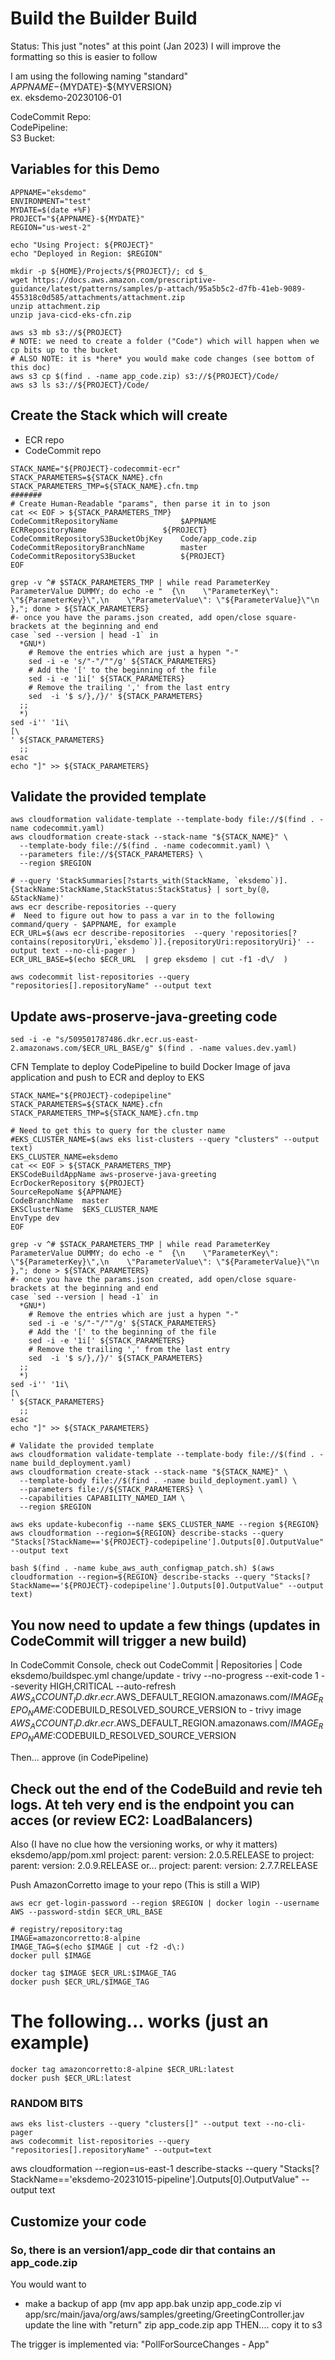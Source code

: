 # Build the Builder Build
Status:  This just "notes" at this point (Jan 2023)
          I will improve the formatting so this is easier to follow

I am using the following naming "standard"  
${APPNAME}-${MYDATE}-${MYVERSION}  
ex. eksdemo-20230106-01  

CodeCommit Repo:  
CodePipeline:  
S3 Bucket:  

## Variables for this Demo
```
APPNAME="eksdemo"  
ENVIRONMENT="test"
MYDATE=$(date +%F)
PROJECT="${APPNAME}-${MYDATE}"
REGION="us-west-2"

echo "Using Project: ${PROJECT}"
echo "Deployed in Region: $REGION"
```

```
mkdir -p ${HOME}/Projects/${PROJECT}/; cd $_
wget https://docs.aws.amazon.com/prescriptive-guidance/latest/patterns/samples/p-attach/95a5b5c2-d7fb-41eb-9089-455318c0d585/attachments/attachment.zip
unzip attachment.zip 
unzip java-cicd-eks-cfn.zip   

aws s3 mb s3://${PROJECT}
# NOTE: we need to create a folder ("Code") which will happen when we cp bits up to the bucket
# ALSO NOTE: it is *here* you would make code changes (see bottom of this doc)
aws s3 cp $(find . -name app_code.zip) s3://${PROJECT}/Code/   
aws s3 ls s3://${PROJECT}/Code/
```

## Create the Stack which will create 
  * ECR repo
 * CodeCommit repo
```
STACK_NAME="${PROJECT}-codecommit-ecr"
STACK_PARAMETERS=${STACK_NAME}.cfn
STACK_PARAMETERS_TMP=${STACK_NAME}.cfn.tmp
#######
# Create Human-Readable "params", then parse it in to json 
cat << EOF > ${STACK_PARAMETERS_TMP}
CodeCommitRepositoryName              $APPNAME	
ECRRepositoryName	              ${PROJECT}
CodeCommitRepositoryS3BucketObjKey    Code/app_code.zip
CodeCommitRepositoryBranchName	      master	
CodeCommitRepositoryS3Bucket	      ${PROJECT}
EOF

grep -v ^# $STACK_PARAMETERS_TMP | while read ParameterKey ParameterValue DUMMY; do echo -e "  {\n    \"ParameterKey\": \"${ParameterKey}\",\n    \"ParameterValue\": \"${ParameterValue}\"\n  },"; done > ${STACK_PARAMETERS}
#- once you have the params.json created, add open/close square-brackets at the beginning and end
case `sed --version | head -1` in
  *GNU*)
    # Remove the entries which are just a hypen "-"
    sed -i -e 's/"-"/""/g' ${STACK_PARAMETERS}
    # Add the '[' to the beginning of the file
    sed -i -e '1i[' ${STACK_PARAMETERS}
    # Remove the trailing ',' from the last entry
    sed  -i '$ s/},/}/' ${STACK_PARAMETERS}
  ;;
  *)
sed -i'' '1i\
[\
' ${STACK_PARAMETERS}
  ;;
esac
echo "]" >> ${STACK_PARAMETERS}
```

## Validate the provided template 
```
aws cloudformation validate-template --template-body file://$(find . -name codecommit.yaml)                       
aws cloudformation create-stack --stack-name "${STACK_NAME}" \
  --template-body file://$(find . -name codecommit.yaml) \
  --parameters file://${STACK_PARAMETERS} \
  --region $REGION

# --query 'StackSummaries[?starts_with(StackName, `eksdemo`)].{StackName:StackName,StackStatus:StackStatus} | sort_by(@, &StackName)'
aws ecr describe-repositories --query
#  Need to figure out how to pass a var in to the following command/query - $APPNAME, for example
ECR_URL=$(aws ecr describe-repositories  --query 'repositories[?contains(repositoryUri,`eksdemo`)].{repositoryUri:repositoryUri}' --output text --no-cli-pager )
ECR_URL_BASE=$(echo $ECR_URL  | grep eksdemo | cut -f1 -d\/  )

aws codecommit list-repositories --query "repositories[].repositoryName" --output text
```

## Update aws-proserve-java-greeting code
```
sed -i -e "s/509501787486.dkr.ecr.us-east-2.amazonaws.com/$ECR_URL_BASE/g" $(find . -name values.dev.yaml)
```


CFN Template to deploy CodePipeline to build Docker Image of java application 
  and push to ECR and deploy to EKS
```
STACK_NAME="${PROJECT}-codepipeline"
STACK_PARAMETERS=${STACK_NAME}.cfn
STACK_PARAMETERS_TMP=${STACK_NAME}.cfn.tmp

# Need to get this to query for the cluster name 
#EKS_CLUSTER_NAME=$(aws eks list-clusters --query "clusters" --output text)
EKS_CLUSTER_NAME=eksdemo
cat << EOF > ${STACK_PARAMETERS_TMP}
EKSCodeBuildAppName	aws-proserve-java-greeting
EcrDockerRepository	${PROJECT}
SourceRepoName ${APPNAME}
CodeBranchName	master
EKSClusterName	$EKS_CLUSTER_NAME
EnvType dev 
EOF

grep -v ^# $STACK_PARAMETERS_TMP | while read ParameterKey ParameterValue DUMMY; do echo -e "  {\n    \"ParameterKey\": \"${ParameterKey}\",\n    \"ParameterValue\": \"${ParameterValue}\"\n  },"; done > ${STACK_PARAMETERS}
#- once you have the params.json created, add open/close square-brackets at the beginning and end
case `sed --version | head -1` in
  *GNU*)
    # Remove the entries which are just a hypen "-"
    sed -i -e 's/"-"/""/g' ${STACK_PARAMETERS}
    # Add the '[' to the beginning of the file
    sed -i -e '1i[' ${STACK_PARAMETERS}
    # Remove the trailing ',' from the last entry
    sed  -i '$ s/},/}/' ${STACK_PARAMETERS}
  ;;
  *)
sed -i'' '1i\
[\
' ${STACK_PARAMETERS}
  ;;
esac
echo "]" >> ${STACK_PARAMETERS}

# Validate the provided template
aws cloudformation validate-template --template-body file://$(find . -name build_deployment.yaml)
aws cloudformation create-stack --stack-name "${STACK_NAME}" \
  --template-body file://$(find . -name build_deployment.yaml) \
  --parameters file://${STACK_PARAMETERS} \
  --capabilities CAPABILITY_NAMED_IAM \ 
  --region $REGION

aws eks update-kubeconfig --name $EKS_CLUSTER_NAME --region ${REGION}
aws cloudformation --region=${REGION} describe-stacks --query "Stacks[?StackName=='${PROJECT}-codepipeline'].Outputs[0].OutputValue" --output text
```

```
bash $(find . -name kube_aws_auth_configmap_patch.sh) $(aws cloudformation --region=${REGION} describe-stacks --query "Stacks[?StackName=='${PROJECT}-codepipeline'].Outputs[0].OutputValue" --output text)
```

## You now need to update a few things (updates in CodeCommit will trigger a new build)
In CodeCommit Console, check out CodeCommit | Repositories | Code
eksdemo/buildspec.yml
change/update
      - trivy --no-progress --exit-code 1 --severity HIGH,CRITICAL --auto-refresh $AWS_ACCOUNT_ID.dkr.ecr.$AWS_DEFAULT_REGION.amazonaws.com/$IMAGE_REPO_NAME:$CODEBUILD_RESOLVED_SOURCE_VERSION
to 
      - trivy image $AWS_ACCOUNT_ID.dkr.ecr.$AWS_DEFAULT_REGION.amazonaws.com/$IMAGE_REPO_NAME:$CODEBUILD_RESOLVED_SOURCE_VERSION

Then... approve (in CodePipeline)

## Check out the end of the CodeBuild and revie teh logs.  At teh very end is the endpoint you can acces (or review EC2: LoadBalancers)


Also (I have no clue how the versioning works, or why it matters)
eksdemo/app/pom.xml
project: parent: version: 2.0.5.RELEASE
to
project: parent: version: 2.0.9.RELEASE
or...
project: parent: version: 2.7.7.RELEASE


Push AmazonCorretto image to your repo (This is still a WIP)
``` 
aws ecr get-login-password --region $REGION | docker login --username AWS --password-stdin $ECR_URL_BASE

# registry/repository:tag
IMAGE=amazoncorretto:8-alpine
IMAGE_TAG=$(echo $IMAGE | cut -f2 -d\:)
docker pull $IMAGE

docker tag $IMAGE $ECR_URL:$IMAGE_TAG
docker push $ECR_URL/$IMAGE_TAG
``` 

# The following... works (just an example)
``` 
docker tag amazoncorretto:8-alpine $ECR_URL:latest
docker push $ECR_URL:latest
``` 


### RANDOM BITS
``` 
aws eks list-clusters --query "clusters[]" --output text --no-cli-pager
aws codecommit list-repositories --query "repositories[].repositoryName" --output=text
``` 

aws cloudformation --region=us-east-1 describe-stacks --query "Stacks[?StackName=='eksdemo-20231015-pipeline'].Outputs[0].OutputValue" --output text


## Customize your code
### So, there is an version1/app_code dir that contains an app_code.zip
You would want to 
* make a backup of app (mv app app.bak
unzip app_code.zip
vi app/src/main/java/org/aws/samples/greeting/GreetingController.jav
update the line with "return"
zip app_code.zip app
THEN.... copy it to s3

The trigger is implemented via: "PollForSourceChanges - App"

